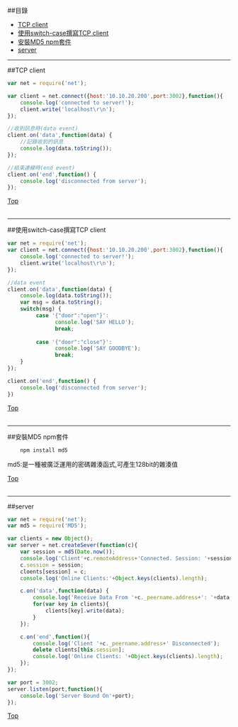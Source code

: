 <a name="top"></a>
##目錄
* [TCP client](#client-basic)
* [使用switch-case撰寫TCP client](#client)
* [安裝MD5 npm套件](#md5)
* [server](#server)

<hr>

<a name="client-basic"></a>
##TCP client

```javascript
var net = require('net');

var client = net.connect({host:'10.10.20.200',port:3002},function(){
	console.log('connected to server!');
	client.write('localhost\r\n');
});

//收到訊息時(data event)
client.on('data',function(data) {
	//記錄收到的訊息
	console.log(data.toString());
});

//結束連線時(end event)
client.on('end',function() {
	console.log('disconnected from server');
});
```

[Top](#top)
<br><br>

<hr>

<a name="client"></a>
##使用switch-case撰寫TCP client


```javascript
var net = require('net');
var client = net.connect({host:'10.10.20.200',port:3002},function(){
	console.log('connected to server!');
	client.write('localhost\r\n');
});

//data event
client.on('data',function(data) {
	console.log(data.toString());
	var msg = data.toString();
	switch(msg) {
         case '{"door":"open"}':
               console.log('SAY HELLO');
               break;
               
         case '{"door":"close"}':
               console.log('SAY GOODBYE');
               break;
	}
});

client.on('end',function() {
	console.log('disconnected from server');
})
```
[Top](#top)
<br><br><hr>

<a name="md5"></a>
##安裝MD5 npm套件
```
	npm install md5
```

md5:是一種被廣泛運用的密碼雜湊函式,可產生128bit的雜湊值


[Top](#top)
<br><br><hr>

<a name="server"></a>
##server


```javascript
var net = require('net');
var md5 = require('MD5');

var clients = new Object();
var server = net.createSever(function(c){
	var session = md5(Date.now());
	console.log('Client'+c.remoteAddress+'Connected. Session: '+session);
	c.session = session;
	cloents[session] = c;
	console.log('Online Clients:'+Object.keys(clients).length);

	c.on('data',function(data) {
		console.log('Receive Data From '+c._peername.address+': '+data.toString());
		for(var key in clients){
			clients[key].write(data);
		}
	});

	c.on('end',function(){
		console.log('Client '+c._peername.address+' Disconnected');
		delete clients[this.session];
		console.log('Online Clients: '+Object.keys(clients).length);
	});
});

var port = 3002;
server.listen(port,function(){
	console.log('Server Bound On'+port);
});
```
[Top](#top)
<br><br>